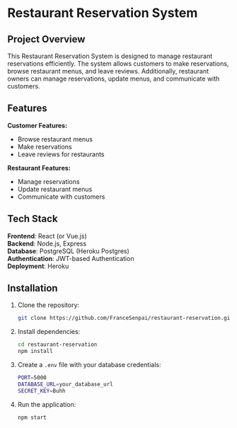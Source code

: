 # Restaurant Reservation System

## Project Overview
This Restaurant Reservation System is designed to manage restaurant reservations efficiently. The system allows customers to make reservations, browse restaurant menus, and leave reviews. Additionally, restaurant owners can manage reservations, update menus, and communicate with customers.

## Features

**Customer Features:**
- Browse restaurant menus
- Make reservations
- Leave reviews for restaurants

**Restaurant Features:**
- Manage reservations
- Update restaurant menus
- Communicate with customers

## Tech Stack

**Frontend**: React (or Vue.js)  
**Backend**: Node.js, Express  
**Database**: PostgreSQL (Heroku Postgres)  
**Authentication**: JWT-based Authentication  
**Deployment**: Heroku

## Installation

1. Clone the repository:
    ```bash
    git clone https://github.com/FranceSenpai/restaurant-reservation.git
    ```

2. Install dependencies:
    ```bash
    cd restaurant-reservation
    npm install
    ```

3. Create a `.env` file with your database credentials:
    ```bash
    PORT=5000
    DATABASE_URL=your_database_url
    SECRET_KEY=Buhh
    ```

4. Run the application:
    ```bash
    npm start
    ```


